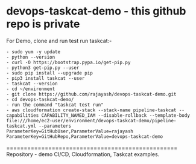 # devops-taskcat-demo - this github repo is private
For Demo, clone and run test run taskcat:-

    - sudo yum -y update
    - python --version
    - curl -O https://bootstrap.pypa.io/get-pip.py
    - python3 get-pip.py --user
    - sudo pip install --upgrade pip
    - pip3 install taskcat --user
    - taskcat --version
    - cd ~/environment
    - git clone https://github.com/rajayash/devops-taskcat-demo.git
    - cd devops-taskcat-demo/
    - run the command "taskcat test run"
    - aws cloudformation create-stack --stack-name pipeline-taskcat --capabilities CAPABILITY_NAMED_IAM --disable-rollback --template-body file:///home/ec2-user/environment/devops-taskcat-demo/pipeline-taskcat.yml --parameters ParameterKey=GitHubUser,ParameterValue=rajayash ParameterKey=GitHubRepo,ParameterValue=devops-taskcat-demo

=================================================
Repository -  demo CI/CD, Cloudformation, Taskcat examples. 
